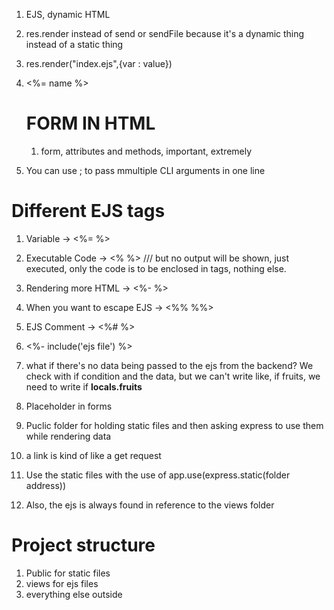 1. EJS, dynamic HTML
2. res.render instead of send or sendFile because it's a dynamic thing instead of a static thing
3. res.render("index.ejs",{var : value})
4. <%= name %>

   # FORM IN HTML
   1. form, attributes and methods, important, extremely

5. You can use ; to pass mmultiple CLI arguments in one line

# Different EJS tags
1. Variable -> <%= %>
2. Executable Code -> <% %> /// but no output will be shown, just executed, only the code is to be enclosed in tags, nothing else.
3. Rendering more HTML -> <%- %>
4. When you want to escape EJS -> <%% %%>
5. EJS Comment -> <%# %>
6. <%- include('ejs file') %>


6. what if there's no data being passed to the ejs from the backend?
We check with if condition and the data, but we can't write like, if fruits, we need to write if **locals.fruits**

7. Placeholder in forms
8. Puclic folder for holding static files and then asking express to use them while rendering data
9. a link is kind of like a get request

10. Use the static files with the use of app.use(express.static(folder address))
11. Also, the ejs is always found in reference to the views folder

# Project structure
1. Public for static files
2. views for ejs files
3. everything else outside
 
